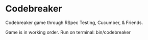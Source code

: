 Codebreaker
============

Codebreaker game through RSpec Testing, Cucumber, & Friends.

Game is in working order. 
Run on terminal: bin/codebreaker